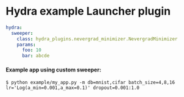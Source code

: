 # Hydra example Launcher plugin

```yaml
hydra:
  sweeper:
    class: hydra_plugins.nevergrad_minimizer.NevergradMinimizer
    params:
      foo: 10
      bar: abcde
```

#### Example app using custom sweeper:
```text
$ python example/my_app.py -m db=mnist,cifar batch_size=4,8,16 lr='Log(a_min=0.001,a_max=0.1)' dropout=0.001:1.0